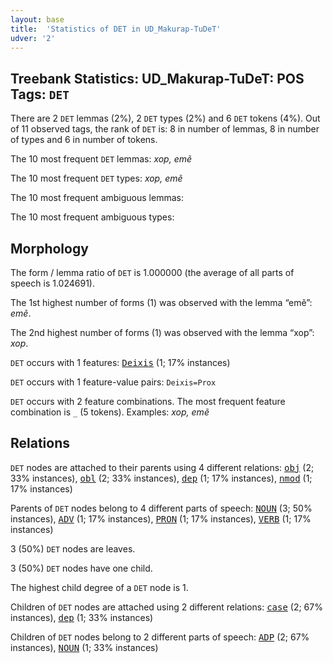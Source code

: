 ```yaml
---
layout: base
title:  'Statistics of DET in UD_Makurap-TuDeT'
udver: '2'
---
```


## Treebank Statistics: UD_Makurap-TuDeT: POS Tags: `DET`

There are 2 `DET` lemmas (2%), 2 `DET` types (2%) and 6 `DET` tokens (4%).
Out of 11 observed tags, the rank of `DET` is: 8 in number of lemmas, 8 in number of types and 6 in number of tokens.

The 10 most frequent `DET` lemmas: <em>xop, emẽ</em>

The 10 most frequent `DET` types:  <em>xop, emẽ</em>

The 10 most frequent ambiguous lemmas: 

The 10 most frequent ambiguous types:  



## Morphology

The form / lemma ratio of `DET` is 1.000000 (the average of all parts of speech is 1.024691).

The 1st highest number of forms (1) was observed with the lemma “emẽ”: <em>emẽ</em>.

The 2nd highest number of forms (1) was observed with the lemma “xop”: <em>xop</em>.

`DET` occurs with 1 features: <tt><a href="mpu_tudet-feat-Deixis.html">Deixis</a></tt> (1; 17% instances)

`DET` occurs with 1 feature-value pairs: `Deixis=Prox`

`DET` occurs with 2 feature combinations.
The most frequent feature combination is `_` (5 tokens).
Examples: <em>xop, emẽ</em>


## Relations

`DET` nodes are attached to their parents using 4 different relations: <tt><a href="mpu_tudet-dep-obj.html">obj</a></tt> (2; 33% instances), <tt><a href="mpu_tudet-dep-obl.html">obl</a></tt> (2; 33% instances), <tt><a href="mpu_tudet-dep-dep.html">dep</a></tt> (1; 17% instances), <tt><a href="mpu_tudet-dep-nmod.html">nmod</a></tt> (1; 17% instances)

Parents of `DET` nodes belong to 4 different parts of speech: <tt><a href="mpu_tudet-pos-NOUN.html">NOUN</a></tt> (3; 50% instances), <tt><a href="mpu_tudet-pos-ADV.html">ADV</a></tt> (1; 17% instances), <tt><a href="mpu_tudet-pos-PRON.html">PRON</a></tt> (1; 17% instances), <tt><a href="mpu_tudet-pos-VERB.html">VERB</a></tt> (1; 17% instances)

3 (50%) `DET` nodes are leaves.

3 (50%) `DET` nodes have one child.

The highest child degree of a `DET` node is 1.

Children of `DET` nodes are attached using 2 different relations: <tt><a href="mpu_tudet-dep-case.html">case</a></tt> (2; 67% instances), <tt><a href="mpu_tudet-dep-dep.html">dep</a></tt> (1; 33% instances)

Children of `DET` nodes belong to 2 different parts of speech: <tt><a href="mpu_tudet-pos-ADP.html">ADP</a></tt> (2; 67% instances), <tt><a href="mpu_tudet-pos-NOUN.html">NOUN</a></tt> (1; 33% instances)

